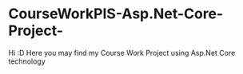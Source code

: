 # CourseWorkPIS-Asp.Net-Core-Project-
Hi :D Here you may find my Course Work Project using Asp.Net Core technology
